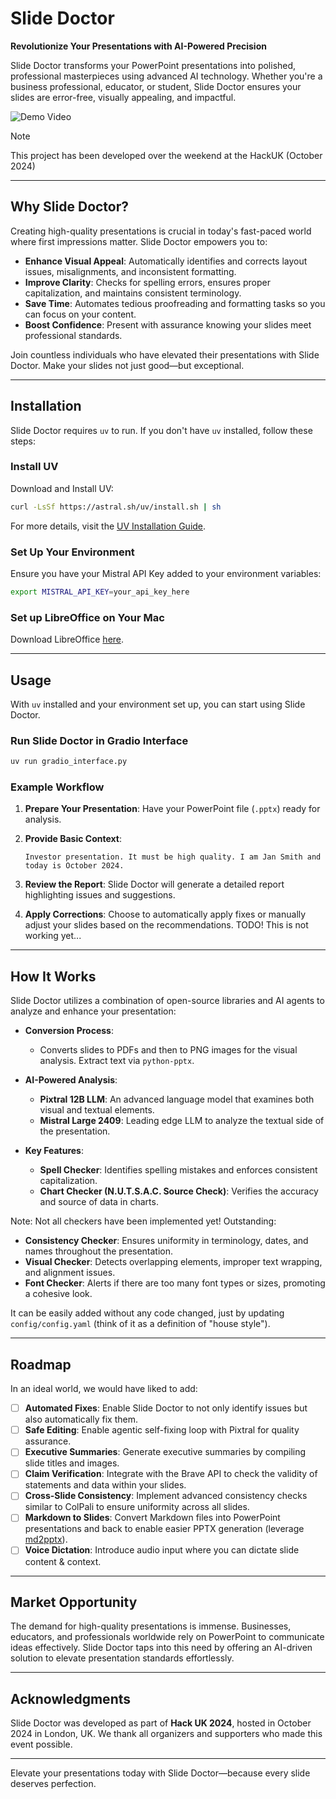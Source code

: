 # Slide Doctor

**Revolutionize Your Presentations with AI-Powered Precision**

Slide Doctor transforms your PowerPoint presentations into polished, professional masterpieces using advanced AI technology. Whether you're a business professional, educator, or student, Slide Doctor ensures your slides are error-free, visually appealing, and impactful.

![Demo Video](./assets/video.gif)

> [!NOTE]
This project has been developed over the weekend at the HackUK (October 2024)

---

## Why Slide Doctor?

Creating high-quality presentations is crucial in today's fast-paced world where first impressions matter. Slide Doctor empowers you to:

- **Enhance Visual Appeal**: Automatically identifies and corrects layout issues, misalignments, and inconsistent formatting.
- **Improve Clarity**: Checks for spelling errors, ensures proper capitalization, and maintains consistent terminology.
- **Save Time**: Automates tedious proofreading and formatting tasks so you can focus on your content.
- **Boost Confidence**: Present with assurance knowing your slides meet professional standards.

Join countless individuals who have elevated their presentations with Slide Doctor. Make your slides not just good—but exceptional.

---

## Installation

Slide Doctor requires `uv` to run. If you don't have `uv` installed, follow these steps:

### Install UV

Download and Install UV:

```sh
curl -LsSf https://astral.sh/uv/install.sh | sh
```

For more details, visit the [UV Installation Guide](https://github.com/astral-sh/uv).

### Set Up Your Environment

Ensure you have your Mistral API Key added to your environment variables:

```sh
export MISTRAL_API_KEY=your_api_key_here
```

### Set up LibreOffice on Your Mac

Download LibreOffice [here](https://www.libreoffice.org/download/download-libreoffice/).

---

## Usage

With `uv` installed and your environment set up, you can start using Slide Doctor.

### Run Slide Doctor in Gradio Interface

```sh
uv run gradio_interface.py
```

### Example Workflow

1. **Prepare Your Presentation**: Have your PowerPoint file (`.pptx`) ready for analysis.

2. **Provide Basic Context**:

    ```plaintext
    Investor presentation. It must be high quality. I am Jan Smith and today is October 2024.
    ```

3. **Review the Report**: Slide Doctor will generate a detailed report highlighting issues and suggestions.

4. **Apply Corrections**: Choose to automatically apply fixes or manually adjust your slides based on the recommendations. TODO! This is not working yet...

---

## How It Works

Slide Doctor utilizes a combination of open-source libraries and AI agents to analyze and enhance your presentation:

- **Conversion Process**:

    - Converts slides to PDFs and then to PNG images for the visual analysis. Extract text via `python-pptx`.

- **AI-Powered Analysis**:

    - **Pixtral 12B LLM**: An advanced language model that examines both visual and textual elements.
    - **Mistral Large 2409**: Leading edge LLM to analyze the textual side of the presentation.

- **Key Features**:

    - **Spell Checker**: Identifies spelling mistakes and enforces consistent capitalization.
    - **Chart Checker (N.U.T.S.A.C. Source Check)**: Verifies the accuracy and source of data in charts.

Note: Not all checkers have been implemented yet! 
Outstanding:

- **Consistency Checker**: Ensures uniformity in terminology, dates, and names throughout the presentation.
- **Visual Checker**: Detects overlapping elements, improper text wrapping, and alignment issues.
- **Font Checker**: Alerts if there are too many font types or sizes, promoting a cohesive look.

It can be easily added without any code changed, just by updating `config/config.yaml` (think of it as a definition of "house style").

---

## Roadmap

In an ideal world, we would have liked to add:

- [ ] **Automated Fixes**: Enable Slide Doctor to not only identify issues but also automatically fix them.
- [ ] **Safe Editing**: Enable agentic self-fixing loop with Pixtral for quality assurance.
- [ ] **Executive Summaries**: Generate executive summaries by compiling slide titles and images.
- [ ] **Claim Verification**: Integrate with the Brave API to check the validity of statements and data within your slides.
- [ ] **Cross-Slide Consistency**: Implement advanced consistency checks similar to ColPali to ensure uniformity across all slides.
- [ ] **Markdown to Slides**: Convert Markdown files into PowerPoint presentations and back to enable easier PPTX generation (leverage [md2pptx](https://github.com/MartinPacker/md2pptx)).
- [ ] **Voice Dictation**: Introduce audio input where you can dictate slide content & context.

---

## Market Opportunity

The demand for high-quality presentations is immense. Businesses, educators, and professionals worldwide rely on PowerPoint to communicate ideas effectively. Slide Doctor taps into this need by offering an AI-driven solution to elevate presentation standards effortlessly.

---
## Acknowledgments

Slide Doctor was developed as part of **Hack UK 2024**, hosted in October 2024 in London, UK. We thank all organizers and supporters who made this event possible.

---

Elevate your presentations today with Slide Doctor—because every slide deserves perfection.